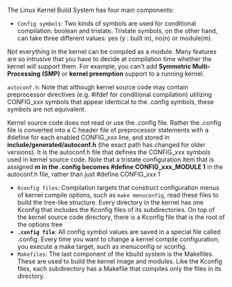 The Linux Kernel Build System has four main components: 
- `Config symbols`: Two kinds of symbols are used for conditional compilation: boolean and tristate. Tristate symbols, on the other hand, can take three different values: yes (y : built in), no(n) or module(m). 

Not everything in the kernel can be compiled as a module. Many features are so intrusive that you have to decide at compilation time whether the kernel will support them. For example, you can't add **Symmetric Multi-Processing (SMP)** or **kernel preemption** support to a running kernel. 

`autoconf.h`: Note that although kernel source code may contain preprocessor directives (e.g. #ifdef for conditional compilation) utilizing CONFIG_xxx symbols that appear identical to the .config symbols, these symbols are not equivalent.

Kernel source code does not read or use the .config file.
Rather the .config file is converted into a C header file of preprocessor statements with a #define for each enabled CONFIG_xxx line, and stored in **include/generated/autoconf.h** (the exact path has changed for older versions).
It is the autoconf.h file that defines the CONFIG_xxx symbols used in kernel source code.
Note that a tristate configuration item that is assigned **m in the .config becomes #define CONFIG_xxx_MODULE 1** in the autoconf.h file, rather than just #define CONFIG_xxx 1
- `Kconfig files`: Compilation targets that construct configuration menus of kernel compile options, such as `make menuconfig`, read these files to build the tree-like structure. Every directory in the kernel has one Kconfig that includes the Kconfig files of its subdirectories. On top of the kernel source code directory, there is a Kconfig file that is the root of the options tree
- **`.config file`**: All config symbol values are saved in a special file called .config. Every time you want to change a kernel compile configuration, you execute a make target, such as menuconfig or xconfig.
- `Makefiles`: The last component of the kbuild system is the Makefiles. These are used to build the kernel image and modules. Like the Kconfig files, each subdirectory has a Makefile that compiles only the files in its directory. 


